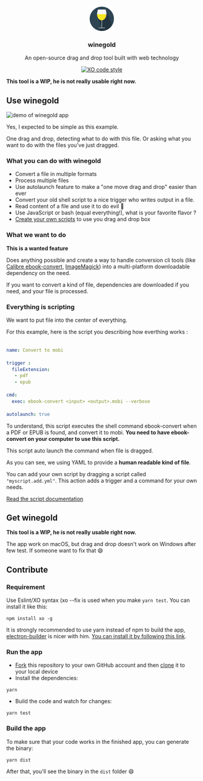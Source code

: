 <p align="center">
  <img src="icon/logo.svg" height="64">
  <h3 align="center">winegold</h3>
  <p align="center">An open-source drag and drop tool built with web technology<p>
  <p align="center"><a href="https://github.com/sindresorhus/xo"><img src="https://img.shields.io/badge/code_style-XO-5ed9c7.svg" alt="XO code style"></a></p>
</p>

**This tool is a WIP, he is not really usable right now.**

## Use winegold

![demo of winegold app](test/demo.gif)

Yes, I expected to be simple as this example.

One drag and drop, detecting what to do with this file. Or asking what you want to do with the files you've just dragged.

### What you can do with winegold

- Convert a file in multiple formats
- Process multiple files
- Use autolaunch feature to make a "one move drag and drop" easier than ever
- Convert your old shell script to a nice trigger who writes output in a file.
- Read content of a file and use it to do evil :see_no_evil:
- Use JavaScript or bash (equal everything!), what is your favorite flavor ?
- [Create your own scripts](docs/scripts.md) to use you drag and drop box

### What we want to do 

**This is a wanted feature**

Does anything possible and create a way to handle conversion cli tools (like [Calibre ebook-convert](ebook-convert), [ImageMagick](https://github.com/ImageMagick/ImageMagick)) into a multi-platform downloadable dependency on the need. 

If you want to convert a kind of file, dependencies are downloaded if you need, and your file is processed. 

### Everything is scripting

We want to put file into the center of everything. 

For this example, here is the script you describing how everthing works :

```yaml

name: Convert to mobi

trigger :
  fileExtension:
   - pdf
   - epub

cmd:
  exec: ebook-convert <input> <output>.mobi --verbose

autolaunch: true

```

To understand, this script executes the shell command ebook-convert when a PDF or EPUB is found, and convert it to mobi. **You need to have ebook-convert on your computer to use this script.**

This script auto launch the command when file is dragged.

As you can see, we using YAML to provide a **human readable  kind of file**.

You can add your own script by dragging a script called `"myscript.add.yml"`. This action adds a trigger and a command for your own needs.

[Read the script documentation](docs/script.md)

## Get winegold

**This tool is a WIP, he is not really usable right now.**

The app work on macOS, but drag and drop doesn't work on Windows after few test. If someone want to fix that :smile:


## Contribute

### Requirement

Use Eslint/XO syntax (xo --fix is used when you make `yarn test`. You can install it like this:

```
npm install xo -g
```

It is strongly recommended to use yarn instead of npm to build the app, [electron-builder](https://github.com/electron-userland/electron-builder) is nicer with him. [You can install it by following this link](https://yarnpkg.com/lang/en/docs/install/).


### Run the app
- [Fork](https://help.github.com/articles/fork-a-repo/) this repository to your own GitHub account and then [clone](https://help.github.com/articles/cloning-a-repository/) it to your local device
- Install the dependencies: 

```
yarn 
```
- Build the code and watch for changes: 

```
yarn test
```
### Build the app

To make sure that your code works in the finished app, you can generate the binary:

```
yarn dist
```

After that, you'll see the binary in the `dist` folder :smile:


